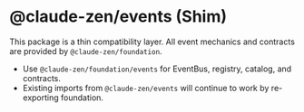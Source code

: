 # @claude-zen/events (Shim)

This package is a thin compatibility layer. All event mechanics and contracts are provided by `@claude-zen/foundation`.

- Use `@claude-zen/foundation/events` for EventBus, registry, catalog, and contracts.
- Existing imports from `@claude-zen/events` will continue to work by re-exporting foundation.
